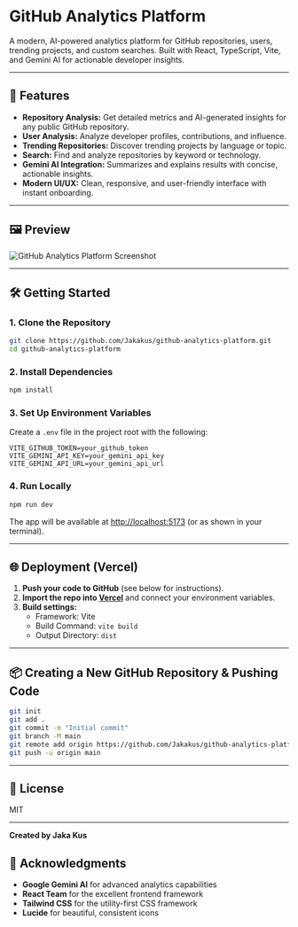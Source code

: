 # GitHub Analytics Platform

A modern, AI-powered analytics platform for GitHub repositories, users, trending projects, and custom searches. Built with React, TypeScript, Vite, and Gemini AI for actionable developer insights.

---

## 🚀 Features
- **Repository Analysis:** Get detailed metrics and AI-generated insights for any public GitHub repository.
- **User Analysis:** Analyze developer profiles, contributions, and influence.
- **Trending Repositories:** Discover trending projects by language or topic.
- **Search:** Find and analyze repositories by keyword or technology.
- **Gemini AI Integration:** Summarizes and explains results with concise, actionable insights.
- **Modern UI/UX:** Clean, responsive, and user-friendly interface with instant onboarding.

---

## 🖼️ Preview
![GitHub Analytics Platform Screenshot](./screenshot.png)

---

## 🛠️ Getting Started

### 1. Clone the Repository
```sh
git clone https://github.com/Jakakus/github-analytics-platform.git
cd github-analytics-platform
```

### 2. Install Dependencies
```sh
npm install
```

### 3. Set Up Environment Variables
Create a `.env` file in the project root with the following:
```env
VITE_GITHUB_TOKEN=your_github_token
VITE_GEMINI_API_KEY=your_gemini_api_key
VITE_GEMINI_API_URL=your_gemini_api_url
```

### 4. Run Locally
```sh
npm run dev
```
The app will be available at [http://localhost:5173](http://localhost:5173) (or as shown in your terminal).

---

## 🌐 Deployment (Vercel)
1. **Push your code to GitHub** (see below for instructions).
2. **Import the repo into [Vercel](https://vercel.com/)** and connect your environment variables.
3. **Build settings:**
   - Framework: Vite
   - Build Command: `vite build`
   - Output Directory: `dist`

---

## 📦 Creating a New GitHub Repository & Pushing Code
```sh
git init
git add .
git commit -m "Initial commit"
git branch -M main
git remote add origin https://github.com/Jakakus/github-analytics-platform.git
git push -u origin main
```

---

## 📄 License
MIT

---

**Created by Jaka Kus**

## 🙏 Acknowledgments
- **Google Gemini AI** for advanced analytics capabilities
- **React Team** for the excellent frontend framework
- **Tailwind CSS** for the utility-first CSS framework
- **Lucide** for beautiful, consistent icons 